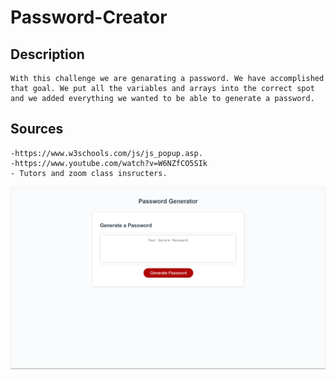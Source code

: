 # Password-Creator

## Description 
    With this challenge we are genarating a password. We have accomplished that goal. We put all the variables and arrays into the correct spot and we added everything we wanted to be able to generate a password.




## Sources

    -https://www.w3schools.com/js/js_popup.asp.
    -https://www.youtube.com/watch?v=W6NZfCO5SIk
    - Tutors and zoom class insructers.



![generate password](./images/generate-password.png)
